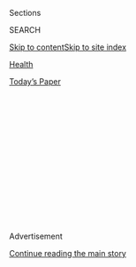 <div id="app">

<div>

<div>

<div>

<div class="NYTAppHideMasthead css-1q2w90k e1suatyy0">

<div class="section css-ui9rw0 e1suatyy2">

<div class="css-eph4ug er09x8g0">

<div class="css-6n7j50">

</div>

<span class="css-1dv1kvn">Sections</span>

<div class="css-10488qs">

<span class="css-1dv1kvn">SEARCH</span>

</div>

[Skip to content](#site-content)[Skip to site
index](#site-index)

</div>

<div id="masthead-section-label" class="css-1wr3we4 eaxe0e00">

[Health](https://www.nytimes3xbfgragh.onion/section/health)

</div>

<div class="css-10698na e1huz5gh0">

</div>

</div>

<div id="masthead-bar-one" class="section hasLinks css-15hmgas e1csuq9d3">

<div class="css-uqyvli e1csuq9d0">

</div>

<div class="css-1uqjmks e1csuq9d1">

</div>

<div class="css-9e9ivx">

[](https://myaccount.nytimes3xbfgragh.onion/auth/login?response_type=cookie&client_id=vi)

</div>

<div class="css-1bvtpon e1csuq9d2">

[Today’s
Paper](https://www.nytimes3xbfgragh.onion/section/todayspaper)

</div>

</div>

</div>

</div>

<div data-aria-hidden="false">

<div id="site-content" data-role="main">

<div>

<div class="css-1aor85t" style="opacity:0.000000001;z-index:-1;visibility:hidden">

<div class="css-1hqnpie">

<div class="css-epjblv">

<span class="css-17xtcya">[Health](/section/health)</span><span class="css-x15j1o">|</span><span class="css-fwqvlz">Trump
Administration Blocks Funds for Planned Parenthood and Others Over
Abortion
Referrals</span>

</div>

<div class="css-k008qs">

<div class="css-1iwv8en">

<span class="css-18z7m18"></span>

<div>

</div>

</div>

<span class="css-1n6z4y">https://nyti.ms/2BOeX21</span>

<div class="css-1705lsu">

<div class="css-4xjgmj">

<div class="css-4skfbu" data-role="toolbar" data-aria-label="Social Media Share buttons, Save button, and Comments Panel with current comment count" data-testid="share-tools">

  - 
  - 
  - 
  - 
    
    <div class="css-6n7j50">
    
    </div>

  - 

</div>

</div>

</div>

</div>

</div>

</div>

<div class="css-13pd83m">

</div>

<div id="top-wrapper" class="css-1sy8kpn">

<div id="top-slug" class="css-l9onyx">

Advertisement

</div>

[Continue reading the main
story](#after-top)

<div class="ad top-wrapper" style="text-align:center;height:100%;display:block;min-height:250px">

<div id="top" class="place-ad" data-position="top" data-size-key="top">

</div>

</div>

<div id="after-top">

</div>

</div>

<div>

<div id="sponsor-wrapper" class="css-1hyfx7x">

<div id="sponsor-slug" class="css-19vbshk">

Supported by

</div>

[Continue reading the main
story](#after-sponsor)

<div id="sponsor" class="ad sponsor-wrapper" style="text-align:center;height:100%;display:block">

</div>

<div id="after-sponsor">

</div>

</div>

<div class="css-186x18t">

</div>

<div class="css-1vkm6nb ehdk2mb0">

# Trump Administration Blocks Funds for Planned Parenthood and Others Over Abortion Referrals

</div>

The new rule would steer federal family planning funds under Title X to
anti-abortion and faith based groups.

<div class="css-79elbk" data-testid="photoviewer-wrapper">

<div class="css-z3e15g" data-testid="photoviewer-wrapper-hidden">

</div>

<div class="css-1a48zt4 ehw59r15" data-testid="photoviewer-children">

![<span class="css-16f3y1r e13ogyst0" data-aria-hidden="true">An
abortion rights supporter in Metairie,
La.</span><span class="css-cnj6d5 e1z0qqy90" itemprop="copyrightHolder"><span class="css-1ly73wi e1tej78p0">Credit...</span><span><span>Jonathan
Bachman/Reuters</span></span></span>](https://static01.graylady3jvrrxbe.onion/images/2019/02/23/science/23ABORTION/merlin_147967233_bfce11fe-553d-4094-a3b9-d2873f3dca93-articleLarge.jpg?quality=75&auto=webp&disable=upscale)

</div>

</div>

<div class="css-18e8msd">

<div class="css-vp77d3 epjyd6m0">

<div class="css-hus3qt ey68jwv0" data-aria-hidden="true">

[![Pam
Belluck](https://static01.graylady3jvrrxbe.onion/images/2018/02/16/multimedia/author-pam-belluck/author-pam-belluck-thumbLarge-v2.png
"Pam Belluck")](https://www.nytimes3xbfgragh.onion/by/pam-belluck)

</div>

<div class="css-1baulvz">

By [<span class="css-1baulvz last-byline" itemprop="name">Pam
Belluck</span>](https://www.nytimes3xbfgragh.onion/by/pam-belluck)

</div>

</div>

  - Feb. 22,
    2019

  - 
    
    <div class="css-4xjgmj">
    
    <div class="css-d8bdto" data-role="toolbar" data-aria-label="Social Media Share buttons, Save button, and Comments Panel with current comment count" data-testid="share-tools">
    
      - 
      - 
      - 
      - 
        
        <div class="css-6n7j50">
        
        </div>
    
      - 
    
    </div>
    
    </div>

</div>

</div>

<div class="section meteredContent css-1r7ky0e" name="articleBody" itemprop="articleBody">

<div class="css-1fanzo5 StoryBodyCompanionColumn">

<div class="css-53u6y8">

The Trump administration[announced on Friday that it will bar
organizations that provide abortion referrals from receiving federal
family planning
money](https://www.hhs.gov/opa/sites/default/files/title-x-notice-of-final-rule.pdf),
a step that could strip millions of dollars from Planned Parenthood and
direct it toward religiously-based, anti-abortion groups.

The new federal rule is almost certain to be challenged in court.
Clinics will be able to talk to patients about abortion, but not where
they can get one. And clinics will no longer have to counsel women on
all reproductive options, including abortion, a change that will make
anti-abortion providers eligible for funding.

The rule, which has been expected for months, is the most recent step by
the Trump administration to shift the direction of federal health
programs in a conservative direction. The administration has expanded
the ability of employers to claim religious or moral objections to the
Affordable Care Act’s requirement that they offer employees insurance
coverage for contraception. It has channeled funding for teen pregnancy
prevention programs and family planning grants into programs that
emphasize sexual abstinence over contraception.

Some of these changes are being challenged in lawsuits by groups that
support reproductive rights, but the new policies have broad support
among evangelicals, who are a big part of the president’s political
base.

</div>

</div>

<div class="css-1fanzo5 StoryBodyCompanionColumn">

<div class="css-53u6y8">

The rule announced on Friday is not a wholesale defunding of Planned
Parenthood, a long-held goal of conservatives. Organizations receiving
money through the federal family planning program, called Title X, will
still be able to perform abortions but will have to do so in a separate
facility from their other operations and adhere to the new requirement
that they not refer patients to it.

Organizations that receive federal funds have already been prohibited
for years from using that money to finance abortion services. The new
rule goes a step further by ordering them to keep separate books for
their abortion operations.

Many women’s organizations said the new requirements will interfere with
health providers’ responsibilities to fully counsel patients about
reproductive health.

“Trump’s domestic gag rule harms women in more ways than one,” Stephanie
Schriock, president of EMILY’S List, said in a statement. “It
effectively dismantles Title X, forces doctors to lie and forbids them
from referring their patients for abortion, and prevents women from
being able to access Planned Parenthood’s services.”

Anti-abortion organizations heralded the regulation as a long-sought
victory. “The finalized ‘protect life rule’ draws a bright line between
abortion and family planning programs,” Tony Perkins, president of the
Family Research Council, said in a statement, adding that the rule will
loosen Planned Parenthood’s “hold on tens of millions of tax dollars.”

</div>

</div>

<div class="css-1fanzo5 StoryBodyCompanionColumn">

<div class="css-53u6y8">

***\[*[*Like the Science Times page on
Facebook.*](http://on.fb.me/1paTQ1h)** ****** *| Sign up for the*
**[*Science Times newsletter.*](http://nyti.ms/1MbHaRU)*\]***

Title X provides $286 million in funding for programs that provide
services like birth control, screening for breast cancer and cervical
cancer and screening and treatment for sexually transmitted diseases.
These programs serve about 4 million patients each year, many of them
poor, at more than 4,000 clinics. About 40 percent of those clinics are
operated by Planned Parenthood, which receives close to $60 million
through the family planning program each year.

“In many parts of the country, Planned Parenthood is the only provider
who participates in the program,” said Dr. Leana Wen, president of the
Planned Parenthood Federation of America.

She added: “Patients expect their doctors to speak honestly with them,
to answer their questions, to help them in their time of need. Imagine
if the Trump administration prevented doctors from talking to our
patients with diabetes about insulin. It would never happen.
Reproductive health care should be no different.”

The new rule is not the first time a Republican administration has tried
to withhold family planning funds from organizations that provide
abortion counseling or services. In 1988, President Ronald Reagan
[barred clinics from not only referring patients for abortions, but also
from counseling them about
abortions](https://www.nytimes3xbfgragh.onion/1988/01/30/us/reagan-bars-mention-of-abortion-at-clinics-receiving-us-money.html).

That rule was challenged all the way to the Supreme Court, which upheld
it in 1991, during the administration of President George H.W. Bush. But
the Bush administration did not implement it and in 1993 Bill Clinton
was sworn in as president and eliminated the rule.

Conservative lawmakers hailed the new rule as a long overdue move back
toward the Reagan policy, and some were especially pleased by the
prospect that anti-abortion health providers could now be eligible for
federal family planning funds.

“Importantly, faith-based health organizations will no longer be forced
to compromise their pro-life principles to receive government funding,”
said Rep. Steve Scalise, the House Republican Whip.

</div>

</div>

<div class="css-1fanzo5 StoryBodyCompanionColumn">

<div class="css-53u6y8">

But several medical organizations predicted that the new rule would
ultimately leave large numbers of patients, especially low-income and
minority women, without access to basic care.

Dr. Niva Lubin-Johnson, president of the National Medical Association,
which represents African-American physicians and their patients, said
that if Planned Parenthood loses the funding, other providers supported
by the program would have to increase their caseloads by an average of
70 percent to care for the 1.6 million people who currently receive such
services through Planned Parenthood.

“Many providers have already said they would be unable to fill this
gap,” Dr. Lubin-Johnson said. “This rule will have dire and
disproportionate consequences for African-American patients, who make up
22 percent of people who access health care through Title X.”

Most of the changes required by the new regulation will be phased in
beginning 60 days after it is published in the Federal Register.
Compliance with the financial separation requirement takes effect 120
days after publication and clinics have a year to comply with the
physical separation requirements.

*Robert Pear contributed reporting from Washington.*

</div>

</div>

</div>

<div>

</div>

<div>

</div>

<div>

</div>

<div>

<div id="bottom-wrapper" class="css-1ede5it">

<div id="bottom-slug" class="css-l9onyx">

Advertisement

</div>

[Continue reading the main
story](#after-bottom)

<div id="bottom" class="ad bottom-wrapper" style="text-align:center;height:100%;display:block;min-height:90px">

</div>

<div id="after-bottom">

</div>

</div>

</div>

</div>

</div>

## Site Index

<div>

</div>

## Site Information Navigation

  - [© <span>2020</span> <span>The New York Times
    Company</span>](https://help.nytimes3xbfgragh.onion/hc/en-us/articles/115014792127-Copyright-notice)

<!-- end list -->

  - [NYTCo](https://www.nytco.com/)
  - [Contact
    Us](https://help.nytimes3xbfgragh.onion/hc/en-us/articles/115015385887-Contact-Us)
  - [Work with us](https://www.nytco.com/careers/)
  - [Advertise](https://nytmediakit.com/)
  - [T Brand Studio](http://www.tbrandstudio.com/)
  - [Your Ad
    Choices](https://www.nytimes3xbfgragh.onion/privacy/cookie-policy#how-do-i-manage-trackers)
  - [Privacy](https://www.nytimes3xbfgragh.onion/privacy)
  - [Terms of
    Service](https://help.nytimes3xbfgragh.onion/hc/en-us/articles/115014893428-Terms-of-service)
  - [Terms of
    Sale](https://help.nytimes3xbfgragh.onion/hc/en-us/articles/115014893968-Terms-of-sale)
  - [Site
    Map](https://spiderbites.nytimes3xbfgragh.onion)
  - [Help](https://help.nytimes3xbfgragh.onion/hc/en-us)
  - [Subscriptions](https://www.nytimes3xbfgragh.onion/subscription?campaignId=37WXW)

</div>

</div>

</div>

</div>

